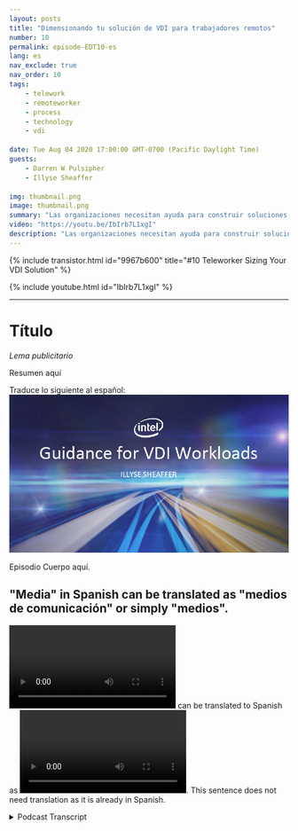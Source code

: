 ```yaml
---
layout: posts
title: "Dimensionando tu solución de VDI para trabajadores remotos"
number: 10
permalink: episode-EDT10-es
lang: es
nav_exclude: true
nav_order: 10
tags:
    - telework
    - remoteworker
    - process
    - technology
    - vdi

date: Tue Aug 04 2020 17:00:00 GMT-0700 (Pacific Daylight Time)
guests:
    - Darren W Pulsipher
    - Illyse Sheaffer

img: thumbnail.png
image: thumbnail.png
summary: "Las organizaciones necesitan ayuda para construir soluciones de VDI (Infraestructura de Escritorio Virtual) de inmediato. A medida que los departamentos de TI están agregando licencias de VDI localmente a sus sistemas actuales, deben tener en cuenta que las licencias por sí solas no resuelven todos sus problemas."
video: "https://youtu.be/IbIrb7L1xgI"
description: "Las organizaciones necesitan ayuda para construir soluciones de VDI (Infraestructura de Escritorio Virtual) de inmediato. A medida que los departamentos de TI están agregando licencias de VDI localmente a sus sistemas actuales, deben tener en cuenta que las licencias por sí solas no resuelven todos sus problemas."
---
```


<div>
{% include transistor.html id="9967b600" title="#10 Teleworker Sizing Your VDI Solution" %}

{% include youtube.html id="IbIrb7L1xgI" %}
</div>

---

# Título

*Lema publicitario*

Resumen aquí

Traduce lo siguiente al español: ![imagen del episodio](./thumbnail.png)

Episodio Cuerpo aquí.

## "Media" in Spanish can be translated as "medios de comunicación" or simply "medios".

<video src='url'></video> can be translated to Spanish as <video src='url'></video>. This sentence does not need translation as it is already in Spanish.



<details>
<summary> Podcast Transcript </summary>

<p></p>

</details>
